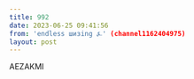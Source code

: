 ```yaml
---
title: 992
date: 2023-06-25 09:41:56
from: 'endless шизing ⍼' (channel1162404975)
layout: post
---
```


AEZAKMI
